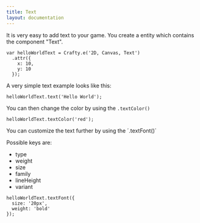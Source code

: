 ```yaml
---
title: Text
layout: documentation
---
```


It is very easy to add text to your game. You create a entity
which contains the component "Text".

```
var helloWorldText = Crafty.e('2D, Canvas, Text')
  .attr({
    x: 10,
    y: 10  
  });
```

A very simple text example looks like this:

```
helloWorldText.text('Hello World');
```

You can then change the color by using the `.textColor()`

```
helloWorldText.textColor('red');
```

You can customize the text further by using the ´.textFont()`

Possible keys are:
- type
- weight
- size
- family
- lineHeight
- variant

```
helloWorldText.textFont({
  size: '20px',
  weight: 'bold'
});
```
